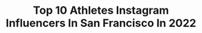 ---
title: Top 10 Athletes Instagram Influencers In San Francisco In 2022
description: >-
  Find top athletes Instagram influencers in San Francisco in 2022. Most popular hashtags: #athlete #sports #sanfrancisco #fitness.
platform: Instagram
hits: 26
text_top: See the most popular Instagram accounts on inBeat.
text_bottom: Our database has 26 Instagram influencers like this in San Francisco, United States for you to pitch.
profiles:
  - username: "welton.lewis"
    fullname: >-
      Welton
    bio: >-
      Actor|Model|Entertainer 📍San Francisco
    location: "United States"
    followers: 35178
    engagement: 256
    commentsToLikes: 0.019563
    id: ck0w4olfnzma00i19t74kg2wy
    verified: false
    hashtags: "#malemodel, #model, #bodybuilder, #actor"
  - username: "worldofwindsurf"
    fullname: >-
      ᗯᗝᖇᒪᗪ ᗝᖴ ᗯᎥᑎᗪᔕᑌᖇᖴ
    bio: >-
      Media | News | Digital Publishing: 🔂 #26 Digi Mag "TWO ZERO " is online, https://edition26.worldofwindsurf.com/ #worldofwindsurf @worldofwindsur
    location: "United States"
    followers: 61312
    engagement: 186
    commentsToLikes: 0.005549
    id: ck0w4ii6syqcr0i19zbz7s5pj
    verified: false
    hashtags: "#worldofwindsurf, #windsurfgirls, #windsurf, #windsurfing"
  - username: "deoam"
    fullname: >-
      Deo A-Mutomb
    bio: >-
      black art — black stories focused 🇨🇩✊🏿 Watch “Planet of the humans” ⬇️⬇️⬇️
    location: "United States"
    followers: 7145
    engagement: 861
    commentsToLikes: 0.042908
    id: ck0txk13ejgxc0i19rkqjuqpz
    verified: false
    hashtags: "#africanart, #oaklandartist, #artsy, #procreate"
  - username: "rustam.serbiev"
    fullname: >-
      Rustam Serbiev
    bio: >-
      Professional Fighter I represent team @americankickboxingacademy Sponsorship/сотрудничество serbievmma@hotmail.com
    location: "United States"
    followers: 191813
    engagement: 97
    commentsToLikes: 0.016658
    id: ck5cgxes9ppz50i11ecd6dduh
    verified: false
    hashtags: "#fighter, #instadaily, #sportwear, #belgium"
  - username: "thekatelync"
    fullname: >-
      Katelyn Ribero
    bio: >-
      San Francisco Bay Area Women’s Strength, Physique & Nutrition Coach Self Love & Body Confidence Advocate @johnskillerprotein Athlete Code:KatelynC
    location: "United States"
    followers: 34861
    engagement: 100
    commentsToLikes: 0.077136
    id: ck0u1t467xtqm0i198zgyih5g
    verified: false
    hashtags: "#sffitness, #trainertips, #selflove, #familyphotoshoot"
  - username: "kamalanidung"
    fullname: >-
      XEANA - 𝙼𝚜. 𝚆𝚘𝚛𝚕𝚍𝚠𝚒𝚍𝚎
    bio: >-
      Professional Athlete PUR National Team Medalist 🥇🥉 UC Berkeley Currently in 📍 San Francisco, CA TM ❤️
    location: "United States"
    followers: 13838
    engagement: 1201
    commentsToLikes: 0.057202
    id: ck5cab220d2i80i11boge4u86
    verified: false
    hashtags: "#espn, #cbssports, #prosoftball, #mentalhealthawareness"
  - username: "annikamichelle1"
    fullname: >-
      Annika Michelle
    bio: >-
      🎥Entertainment TV Host 🎤Interviewing Celebs & Athletes 💌Inquiries: Annika@annikamichelle.com
    location: "United States"
    followers: 93330
    engagement: 420
    commentsToLikes: 0.161211
    id: ck137q5spctbh0i19syo4wbtf
    verified: true
    hashtags: "#travelvibes, #traveladventures, #travelgram, #enjoyingeverymoment"
  - username: "killagiros"
    fullname: >-
      Maria Kalogiros
    bio: >-
      📍DE || GRE 🇬🇷 @healthyassets Athlete | discount code- killagiros •whats your problem man?• Lash Certified @killalashes_ 🦋 SHOP MY INSTAGRAM 👇🏼
    location: "United States"
    followers: 6092
    engagement: 840
    commentsToLikes: 0.034319
    id: ck5q46dasnygy0i11tknox0mw
    verified: false
    hashtags: "#ltkfashion, #shein, #fashionblogger, #liketoknowitstyle"
  - username: "iwilliams93"
    fullname: >-
      Ian Williams
    bio: >-
      @notredame - Film&TV Degree ☘️ Pro Athlete - 49ers 🏈 NBC Sports Bay Area Analyst @nbcsauthentic 🐦 iwilliams95 (407) Father
    location: "United States"
    followers: 29434
    engagement: 702
    commentsToLikes: 0.044221
    id: ck6tj20g31urv0j71vdj2al31
    verified: true
    hashtags: "#49ersfootball, #bayarea, #nbcsports, #nfcwest"
  - username: "showtimewerner"
    fullname: >-
      Chelsea Werner
    bio: >-
      2X WORLD CHAMPION GYMNAST @womensbest athlete @wespeakmodels @milkmodelmanagement @naturallyfitagencyla
    location: "United States"
    followers: 180434
    engagement: 223
    commentsToLikes: 0.073441
    id: ck5ciqdwyt5qw0i11cogt5ka4
    verified: true
    hashtags: "#womensbest, #reels, #tbt, #womensbestwear"
---